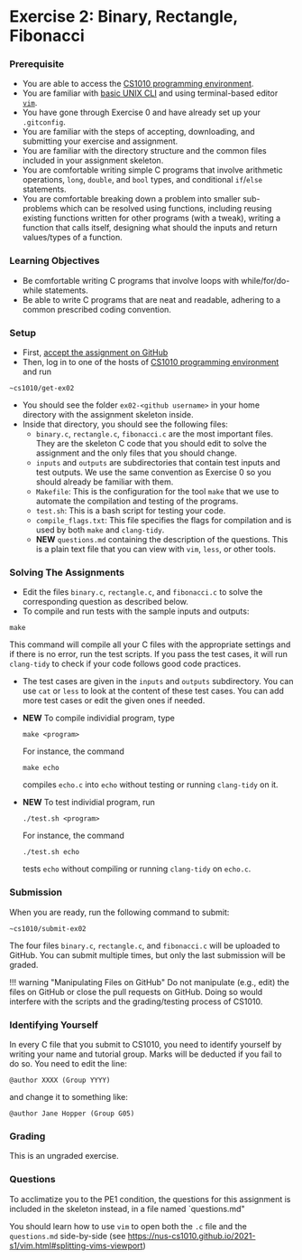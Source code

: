 # Exercise 2: Binary, Rectangle, Fibonacci

### Prerequisite

- You are able to access the [CS1010 programming environment](environments.md).
- You are familiar with [basic UNIX CLI](unix.md) and using terminal-based editor [`vim`](vim.md).
- You have gone through Exercise 0 and have already set up your `.gitconfig`.
- You are familiar with the steps of accepting, downloading, and submitting your exercise and assignment.
- You are familiar with the directory structure and the common files included in your assignment skeleton.
- You are comfortable writing simple C programs that involve arithmetic operations, `long`, `double`, and `bool` types, and conditional `if`/`else` statements.
- You are comfortable breaking down a problem into smaller sub-problems which can be resolved using functions, including reusing existing functions written for other programs (with a tweak), writing a function that calls itself, designing what should the inputs and return values/types of a function.

### Learning Objectives

- Be comfortable writing C programs that involve loops with while/for/do-  while statements.
- Be able to write C programs that are neat and readable, adhering to a common prescribed coding convention.

### Setup

- First, [accept the assignment on GitHub](https://classroom.github.com/a/_iDb9np0)
- Then, log in to one of the hosts of [CS1010 programming environment](environments.md) and run

```
~cs1010/get-ex02
```

- You should see the folder `ex02-<github username>` in your home directory with the assignment skeleton inside.
- Inside that directory, you should see the following files:
    - `binary.c`, `rectangle.c`, `fibonacci.c` are the most important files.  They are the skeleton C code that you should edit to solve the assignment and the only files that you should change.
    - `inputs` and `outputs` are subdirectories that contain test inputs and test outputs.  We use the same convention as Exercise 0 so you should already be familiar with them.
    - `Makefile`: This is the configuration for the tool `make` that we use to automate the compilation and testing of the programs.  
    - `test.sh`: This is a bash script for testing your code.
    - `compile_flags.txt`: This file specifies the flags for compilation and is used by both `make` and `clang-tidy`.
	- **NEW** `questions.md` containing the description of the questions.  This is a plain text file that you can view with `vim`, `less`, or other tools.

### Solving The Assignments

- Edit the files `binary.c`, `rectangle.c`, and `fibonacci.c` to solve the corresponding question as described below.
- To compile and run tests with the sample inputs and outputs:
```
make
```
This command will compile all your C files with the appropriate settings and if there is no error, run the test scripts.  If you pass the test cases, it will run `clang-tidy` to check if your code follows good code practices.

- The test cases are given in the `inputs` and `outputs` subdirectory.  You can use `cat` or `less` to look at the content of these test cases.  You can add more test cases or edit the given ones if needed.

- **NEW** To compile individial program, type
	```
	make <program>
	```
	For instance, the command
	```
	make echo
	```
	compiles `echo.c` into `echo` without testing or running `clang-tidy` on it.

- **NEW** To test individial program, run
	```
	./test.sh <program>
	```

	For instance, the command
	```
	./test.sh echo
	```
	tests `echo` without compiling or running `clang-tidy` on `echo.c`.

### Submission

When you are ready, run the following command to submit:

```
~cs1010/submit-ex02
```

The four files `binary.c`, `rectangle.c`, and `fibonacci.c` will be uploaded to GitHub.  You can submit multiple times, but only the last submission will be graded.

!!! warning "Manipulating Files on GitHub"
    Do not manipulate (e.g., edit) the files on GitHub or close the pull requests on GitHub.  Doing so would interfere with the scripts and the grading/testing process of CS1010.

### Identifying Yourself

In every C file that you submit to CS1010, you need to identify yourself by writing your name and tutorial group. Marks will be deducted if you fail to do so. You need to edit the line:

```
@author XXXX (Group YYYY)
```

and change it to something like:

```
@author Jane Hopper (Group G05)
```

### Grading

This is an ungraded exercise. 

### Questions

To acclimatize you to the PE1 condition, the questions for this assignment is included in the skeleton instead, in a file named `questions.md"

You should learn how to use `vim` to open both the `.c` file and the `questions.md` side-by-side (see https://nus-cs1010.github.io/2021-s1/vim.html#splitting-vims-viewport)
